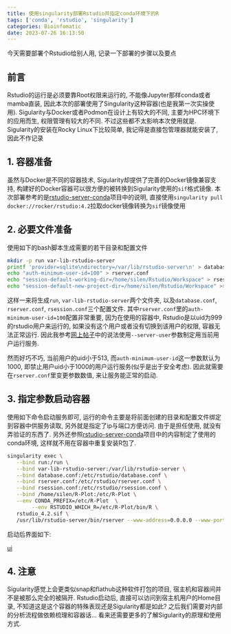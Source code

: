 ```yaml
---
title: 使用singularity部署Rstudio并指定conda环境下的R
tags: ['conda', 'rstudio', 'singularity']
categories: Bioinfomatic
date: 2023-07-26 16:13:50
---
```


今天需要部署个Rstudio给别人用, 记录一下部署的步骤以及要点
<!-- 摘要部分 -->
<!-- more -->

## 前言
Rstudio的运行是必须要靠Root权限来运行的, 不能像Jupyter那样conda或者mamba直装, 因此本次的部署使用了Singularity这种容器(也是我第一次实操使用). Sigularity与Docker或者Podmon在设计上有较大的不同, 主要为HPC环境下的应用而生, 权限管理有较大的不同. 不过这些都不太影响本次使用就是. Sigularity的安装在Rocky Linux下比较简单, 我记得是直接包管理器就能安装了, 因此不作记录

## 1. 容器准备
虽然与Docker是不同的容器技术, Sigularity却提供了完善的Docker镜像兼容支持, 构建好的Docker容器可以很方便的被转换到Sigularity使用的`sif`格式镜像. 本次部署参考的是[rstudio-server-conda](https://github.com/grst/rstudio-server-conda/blob/master/README.md)项目中的说明, 直接使用`singularity pull docker://rocker/rstudio:4.2`拉取docker镜像转换为`sif`镜像使用

## 2. 必要文件准备

使用如下的bash脚本生成需要的若干目录和配置文件

```bash
mkdir -p run var-lib-rstudio-server
printf 'provider=sqlite\ndirectory=/var/lib/rstudio-server\n' > database.conf
echo "auth-minimum-user-id=100" > rserver.conf
echo "session-default-working-dir=/home/silen/Rstudio/Workspace" > rsession.conf
echo "session-default-new-project-dir=/home/silen/Rstudio/Workspace" >> rsession.conf
```

这样一来将生成`run`, `var-lib-rstudio-server`两个文件夹, 以及`database.conf`, `rserver.conf`, `rsession.conf`三个配置文件. 其中`rserver.conf`里的`auth-minimum-user-id=100`配置非常重要, 因为在使用的容器中, Rstudio是以uid为999的rstudio用户来运行的, 如果没有这个用户或者没有切换到该用户的权限, 容器无法正常运行. 因此我参考[网上帖子](https://github.com/grst/rstudio-server-conda/pull/18)中的说法使用`--server-user`参数制定用当前用户运行服务.

然而好巧不巧, 当前用户的uid小于513, 而`auth-minimum-user-id`这一参数默认为1000, 即禁止用户uid小于1000的用户运行服务(似乎是出于安全考虑). 因此就需要在`rserver.conf`里变更参数数值, 来让服务能正常的启动.

## 3. 指定参数启动容器

使用如下命令启动服务即可, 运行的命令主要是将前面创建的目录和配置文件绑定到容器中供服务读取, 另外就是指定了ip与端口方便访问. 由于是担任使用, 就没有弄验证的东西了. 另外还参照[rstudio-server-conda](https://github.com/grst/rstudio-server-conda/blob/master/README.md)项目中的内容制定了使用的conda环境, 这样就不用在容器中重复安装R包了.

```bash
singularity exec \
   --bind run:/run \
   --bind var-lib-rstudio-server:/var/lib/rstudio-server \
   --bind database.conf:/etc/rstudio/database.conf \
   --bind rserver.conf:/etc/rstudio/rserver.conf \
   --bind rsession.conf:/etc/rstudio/rsession.conf \
   --bind /home/silen/R-Plot:/etc/R-Plot \
   --env CONDA_PREFIX=/etc/R-Plot  \
        --env RSTUDIO_WHICH_R=/etc/R-Plot/bin/R \
   rstudio_4.2.sif \
   /usr/lib/rstudio-server/bin/rserver --www-address=0.0.0.0 --www-port=7788 --server-user=$(whoami)
```

启动后界面如下:

[ui](https://raw.githubusercontent.com/SilenWang/Gallary/master/2023/07/upgit_20230727_1690390228.png)

## 4. 注意

Sigularity感觉上会更类似snap和flathub这种软件打包的项目, 宿主机和容器间并不是被那么完全的被隔开. Rstudio启动后, 直接可以访问到宿主机用户的Home目录, 不知道这是这个容器的特殊表现还是Sigularity都是如此? 之后我们需要对内部的分析流程做依赖梳理和容器话... 看来还需要更多的了解Sigularity的原理和使用方式.